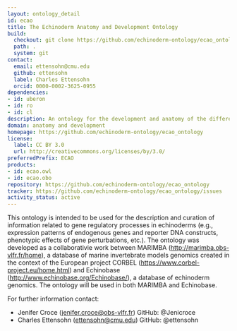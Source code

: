```yaml
---
layout: ontology_detail
id: ecao
title: The Echinoderm Anatomy and Development Ontology
build:
  checkout: git clone https://github.com/echinoderm-ontology/ecao_ontology.git
  path: .
  system: git
contact:
  email: ettensohn@cmu.edu
  github: ettensohn
  label: Charles Ettensohn
  orcid: 0000-0002-3625-0955
dependencies:
- id: uberon
- id: ro
- id: cl
description: An ontology for the development and anatomy of the different species of the phylum Echinodermata (NCBITaxon:7586).
domain: anatomy and development
homepage: https://github.com/echinoderm-ontology/ecao_ontology
license:
  label: CC BY 3.0
  url: http://creativecommons.org/licenses/by/3.0/
preferredPrefix: ECAO
products:
- id: ecao.owl
- id: ecao.obo
repository: https://github.com/echinoderm-ontology/ecao_ontology
tracker: https://github.com/echinoderm-ontology/ecao_ontology/issues
activity_status: active
---
```


This ontology is intended to be used for the description and curation of information related to gene regulatory processes in echinoderms (e.g., expression patterns of endogenous genes and reporter DNA constructs, phenotypic effects of gene perturbations, etc.). 
The ontology was developed as a collaborativie work between MARIMBA (http://marimba.obs-vlfr.fr/home), a database of marine invertebrate models genomics created in the context of the European project CORBEL (https://www.corbel-project.eu/home.html) and Echinobase (http://www.echinobase.org/Echinobase/), a database of echinoderm genomics. 
The ontology will be used in both MARIMBA and Echinobase.

For further information contact:
- Jenifer Croce (jenifer.croce@obs-vlfr.fr)
  GitHub: @Jenicroce
- Charles Ettensohn (ettensohn@cmu.edu)
  GitHub: @ettensohn
